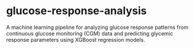 # glucose-response-analysis
A machine learning pipeline for analyzing glucose response patterns from continuous glucose monitoring (CGM) data and predicting glycemic response parameters using XGBoost regression models.
